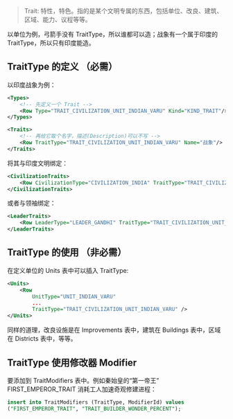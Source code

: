 
> Trait: 特性，特色。指的是某个文明专属的东西，包括单位、改良、建筑、区域、能力、议程等等。

以单位为例，弓箭手没有 TraitType，所以谁都可以造；战象有一个属于印度的 TraitType，所以只有印度能造。

## TraitType 的定义 （必需）

以印度战象为例：
```xml
<Types>
    <!-- 先定义一个 Trait -->
    <Row Type="TRAIT_CIVILIZATION_UNIT_INDIAN_VARU" Kind="KIND_TRAIT"/>
</Types>

<Traits>
    <!-- 再给它取个名字，描述(Description)可以不写 -->
    <Row TraitType="TRAIT_CIVILIZATION_UNIT_INDIAN_VARU" Name="战象"/>
</Traits>
```


将其与印度文明绑定：
```xml
<CivilizationTraits>
    <Row CivilizationType="CIVILIZATION_INDIA" TraitType="TRAIT_CIVILIZATION_UNIT_INDIAN_VARU"/>
</CivilizationTraits>
```

或者与领袖绑定：
```xml
<LeaderTraits>
    <Row LeaderType="LEADER_GANDHI" TraitType="TRAIT_CIVILIZATION_UNIT_INDIAN_VARU"/>
</LeaderTraits>
```


## TraitType 的使用 （非必需）

在定义单位的 Units 表中可以插入 TraitType:
```xml
<Units>
    <Row
        UnitType="UNIT_INDIAN_VARU"
        ...
        TraitType="TRAIT_CIVILIZATION_UNIT_INDIAN_VARU" />
</Units>
```

同样的道理，改良设施是在 Improvements 表中，建筑在 Buildings 表中，区域在 Districts 表中，等等。


## TraitType 使用修改器 Modifier

要添加到 TraitModifiers 表中。例如秦始皇的“第一帝王” FIRST_EMPEROR_TRAIT 消耗工人加速奇观修建进程：
```sql
insert into TraitModifiers (TraitType, ModifierId) values
("FIRST_EMPEROR_TRAIT", "TRAIT_BUILDER_WONDER_PERCENT");
```






















